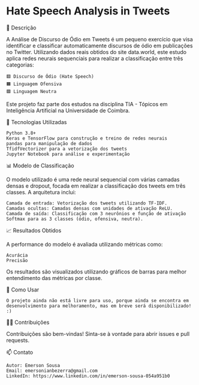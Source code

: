 # Hate Speech Analysis in Tweets

📝 Descrição

A Análise de Discurso de Ódio em Tweets é um pequeno exercício que visa identificar e classificar automaticamente discursos de ódio em publicações no Twitter. Utilizando dados reais obtidos do site data.world, este estudo aplica redes neurais sequenciais para realizar a classificação entre três categorias:

    🟥 Discurso de Ódio (Hate Speech)
    🟧 Linguagem Ofensiva
    🟩 Linguagem Neutra

Este projeto faz parte dos estudos na disciplina TIA - Tópicos em Inteligência Artificial na Universidade de Coimbra.

🚀 Tecnologias Utilizadas

    Python 3.8+
    Keras e TensorFlow para construção e treino de redes neurais
    pandas para manipulação de dados
    TfidfVectorizer para a vetorização dos tweets
    Jupyter Notebook para análise e experimentação

📊 Modelo de Classificação

O modelo utilizado é uma rede neural sequencial com várias camadas densas e dropout, focada em realizar a classificação dos tweets em três classes. A arquitetura inclui:

    Camada de entrada: Vetorização dos tweets utilizando TF-IDF.
    Camadas ocultas: Camadas densas com unidades de ativação ReLU.
    Camada de saída: Classificação com 3 neurônios e função de ativação Softmax para as 3 classes (ódio, ofensiva, neutra).

📈 Resultados Obtidos

A performance do modelo é avaliada utilizando métricas como:

    Acurácia
    Precisão

Os resultados são visualizados utilizando gráficos de barras para melhor entendimento das métricas por classe.

🧠 Como Usar

    O projeto ainda não está livre para uso, porque ainda se encontra em desenvolvimento para melhoramento, mas em breve será disponibilizado! :)

👨‍💻 Contribuições

Contribuições são bem-vindas! Sinta-se à vontade para abrir issues e pull requests.

📫 Contato

    Autor: Emerson Sousa
    Email: emersonianbezerra@gmail.com
    LinkedIn: https://www.linkedin.com/in/emerson-sousa-054a951b0
